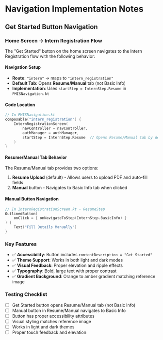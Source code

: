 # Navigation Implementation Notes

## Get Started Button Navigation

### Home Screen → Intern Registration Flow

The "Get Started" button on the home screen navigates to the Intern Registration flow with the following behavior:

#### Navigation Setup
- **Route**: `"intern"` → maps to `"intern_registration"`
- **Default Tab**: Opens **Resume/Manual** tab (not Basic Info)
- **Implementation**: Uses `startStep = InternStep.Resume` in `PMISNavigation.kt`

#### Code Location
```kotlin
// In PMISNavigation.kt
composable("intern_registration") {
    InternRegistrationScreen(
        navController = navController,
        authManager = authManager,
        startStep = InternStep.Resume  // Opens Resume/Manual tab by default
    )
}
```

#### Resume/Manual Tab Behavior
The Resume/Manual tab provides two options:
1. **Resume Upload** (default) - Allows users to upload PDF and auto-fill fields
2. **Manual** button - Navigates to Basic Info tab when clicked

#### Manual Button Navigation
```kotlin
// In InternRegistrationScreen.kt - ResumeStep
OutlinedButton(
    onClick = { onNavigateToStep(InternStep.BasicInfo) }
) {
    Text("Fill Details Manually")
}
```

### Key Features
- ✅ **Accessibility**: Button includes `contentDescription = "Get Started"`
- ✅ **Theme Support**: Works in both light and dark modes
- ✅ **Visual Feedback**: Proper elevation and ripple effects
- ✅ **Typography**: Bold, large text with proper contrast
- ✅ **Gradient Background**: Orange to amber gradient matching reference image

### Testing Checklist
- [ ] Get Started button opens Resume/Manual tab (not Basic Info)
- [ ] Manual button in Resume/Manual navigates to Basic Info
- [ ] Button has proper accessibility attributes
- [ ] Visual styling matches reference image
- [ ] Works in light and dark themes
- [ ] Proper touch feedback and elevation
